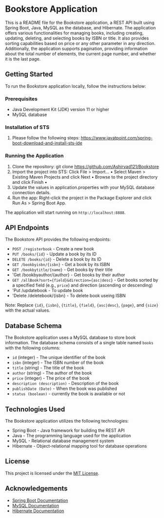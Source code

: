 # Bookstore Application

This is a README file for the Bookstore application, a REST API built using Spring Boot, Java, MySQL as the database, and Hibernate. The application offers various functionalities for managing books, including creating, updating, deleting, and selecting books by ISBN or title. It also provides sorting capabilities based on price or any other parameter in any direction. Additionally, the application supports pagination, providing information about the total number of elements, the current page number, and whether it is the last page.

## Getting Started

To run the Bookstore application locally, follow the instructions below:

### Prerequisites

- Java Development Kit (JDK) version 11 or higher
- MySQL database

### Installation of STS

1. Please follow the following steps: https://www.javatpoint.com/spring-boot-download-and-install-sts-ide


### Running the Application

1. Clone the repository: git clone https://github.com/Ashirvad121/Bookstore
2. Import the project into STS:
Click File > Import...
•
Select Maven > Existing Maven Projects and click Next
•
Browse to the project directory and click Finish
•
3. Update the values in application.properties with your MySQL database connection details.
4. Run the app: Right-click the project in the Package Explorer and click Run As > Spring Boot App. 

The application will start running on `http://localhost:8888`.

## API Endpoints

The Bookstore API provides the following endpoints:

- `POST /registerbook` - Create a new book
- `PUT /books/{id}` - Update a book by its ID
- `DELETE /books/{id}` - Delete a book by its ID
- `GET /bookbyisbn/{isbn}` - Get a book by its ISBN
- `GET /bookbytitle/{name}` - Get books by their title 
- 'Get /bookbyauthor/{author} - Get books by their author
- `GET /allBook?sort={field}&direction={asc|desc}` - Get books sorted by a specified field (e.g., `price`) and direction (ascending or descending)
- 'Put /updatebook - To update book
- 'Delete /deletebook/{isbn} - To delete book useing ISBN

Note: Replace `{id}`, `{isbn}`, `{title}`, `{field}`, `{asc|desc}`, `{page}`, and `{size}` with the actual values.

## Database Schema

The Bookstore application uses a MySQL database to store book information. The database schema consists of a single table named `books` with the following columns:

- `id` (integer) - The unique identifier of the book
- `isbn` (integer) - The ISBN number of the book
- `title` (string) - The title of the book
- `author` (string) - The author of the book
- `price` (integer) - The price of the book
- `description (description)` - Description of the book
- `publishDate (Date)` - When the book was published
- `status (boolean)` - currently the book is available or not

## Technologies Used

The Bookstore application utilizes the following technologies:

- Spring Boot - Java framework for building the REST API
- Java - The programming language used for the application
- MySQL - Relational database management system
- Hibernate - Object-relational mapping tool for database operations

## License

This project is licensed under the [MIT License](LICENSE).

## Acknowledgements

- [Spring Boot Documentation](https://spring.io/projects/spring-boot)
- [MySQL Documentation](https://dev.mysql.com/doc/)
- [Hibernate Documentation](https://hibernate.org/orm/documentation/)
